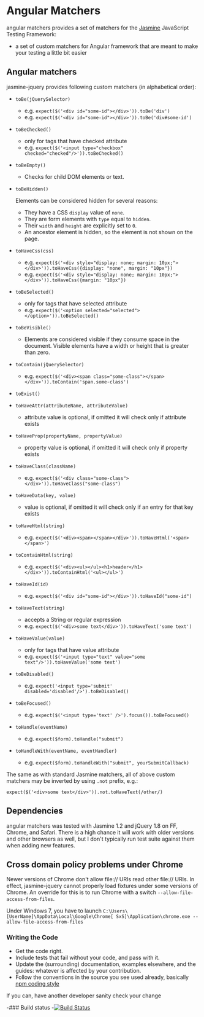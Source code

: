 # Angular Matchers

angular matchers provides a set of matchers for the [Jasmine](http://pivotal.github.com/jasmine/) JavaScript Testing Framework:
  
- a set of custom matchers for Angular framework that are meant to make your testing a little bit easier


## Angular matchers

jasmine-jquery provides following custom matchers (in alphabetical order):

- `toBe(jQuerySelector)`
  - e.g. `expect($('<div id="some-id"></div>')).toBe('div')`
  - e.g. `expect($('<div id="some-id"></div>')).toBe('div#some-id')`
- `toBeChecked()`
  - only for tags that have checked attribute
  - e.g. `expect($('<input type="checkbox" checked="checked"/>')).toBeChecked()` 
- `toBeEmpty()`
  - Checks for child DOM elements or text.
- `toBeHidden()`
  
  Elements can be considered hidden for several reasons:
    - They have a CSS `display` value of `none`.
    - They are form elements with `type` equal to `hidden`.
    - Their `width` and `height` are explicitly set to `0`.
    - An ancestor element is hidden, so the element is not shown on the page.
- `toHaveCss(css)`
  - e.g. `expect($('<div style="display: none; margin: 10px;"></div>')).toHaveCss({display: "none", margin: "10px"})`
  - e.g. `expect($('<div style="display: none; margin: 10px;"></div>')).toHaveCss({margin: "10px"})`
- `toBeSelected()`
  - only for tags that have selected attribute
  - e.g. `expect($('<option selected="selected"></option>')).toBeSelected()`
- `toBeVisible()`
  - Elements are considered visible if they consume space in the document. Visible elements have a width or height that is greater than zero.
- `toContain(jQuerySelector)`
  - e.g. `expect($('<div><span class="some-class"></span></div>')).toContain('span.some-class')`
- `toExist()`
- `toHaveAttr(attributeName, attributeValue)`
  - attribute value is optional, if omitted it will check only if attribute exists
- `toHaveProp(propertyName, propertyValue)`
  - property value is optional, if omitted it will check only if property exists
- `toHaveClass(className)`
  - e.g. `expect($('<div class="some-class"></div>')).toHaveClass("some-class")`  
- `toHaveData(key, value)`
  - value is optional, if omitted it will check only if an entry for that key exists
- `toHaveHtml(string)`
  - e.g. `expect($('<div><span></span></div>')).toHaveHtml('<span></span>')`
- `toContainHtml(string)`
  - e.g. `expect($('<div><ul></ul><h1>header</h1></div>')).toContainHtml('<ul></ul>')`
- `toHaveId(id)`
  - e.g. `expect($('<div id="some-id"></div>')).toHaveId("some-id")`
- `toHaveText(string)`
  - accepts a String or regular expression
  - e.g. `expect($('<div>some text</div>')).toHaveText('some text')`
- `toHaveValue(value)`
  - only for tags that have value attribute
  - e.g. `expect($('<input type="text" value="some text"/>')).toHaveValue('some text')`
- `toBeDisabled()`
  - e.g. `expect('<input type='submit' disabled='disabled'/>').toBeDisabled()`
- `toBeFocused()`
  - e.g. `expect($('<input type='text' />').focus()).toBeFocused()`
- `toHandle(eventName)`
  - e.g. `expect($form).toHandle("submit")`
- `toHandleWith(eventName, eventHandler)`
  - e.g. `expect($form).toHandleWith("submit", yourSubmitCallback)`
  
The same as with standard Jasmine matchers, all of above custom matchers may be inverted by using `.not` prefix, e.g.:

    expect($('<div>some text</div>')).not.toHaveText(/other/)


## Dependencies

angular matchers was tested with Jasmine 1.2 and jQuery 1.8 on FF, Chrome, and Safari. There is a high chance it will work with older versions and other browsers as well, but I don't typically run test suite against them when adding new features.

## Cross domain policy problems under Chrome

Newer versions of Chrome don't allow file:// URIs read other file:// URIs. In effect, jasmine-jquery cannot properly load fixtures under some versions of Chrome. An override for this is to run Chrome with a switch `--allow-file-access-from-files`. 

Under Windows 7, you have to launch `C:\Users\[UserName]\AppData\Local\Google\Chrome[ SxS]\Application\chrome.exe --allow-file-access-from-files`


### Writing the Code

- Get the code right.
- Include tests that fail without your code, and pass with it.
- Update the (surrounding) documentation, examples elsewhere, and the guides: whatever is affected by your contribution.
- Follow the conventions in the source you see used already, basically [npm coding style](http://npmjs.org/doc/coding-style.html)

If you can, have another developer sanity check your change


-### Build status
-[![Build Status](https://travis-ci.org/ferronrsmith/angularjs-jasmine-matchers.png?branch=master)](https://travis-ci.org/ferronrsmith/angularjs-jasmine-matchers)